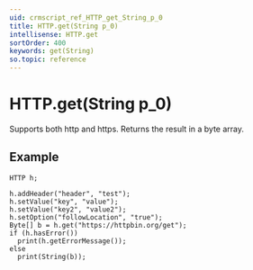 ```yaml
---
uid: crmscript_ref_HTTP_get_String_p_0
title: HTTP.get(String p_0)
intellisense: HTTP.get
sortOrder: 400
keywords: get(String)
so.topic: reference
---
```


# HTTP.get(String p_0)

Supports both http and https. Returns the result in a byte array.

## Example

    HTTP h;
   
    h.addHeader("header", "test");
    h.setValue("key", "value");
    h.setValue("key2", "value2");
    h.setOption("followLocation", "true");
    Byte[] b = h.get("https://httpbin.org/get");
    if (h.hasError())
      print(h.getErrorMessage());
    else
      print(String(b));
